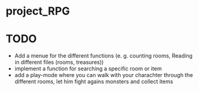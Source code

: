 # project_RPG

# TODO
* Add a menue for the different functions (e. g. counting rooms, Reading in
	different files (rooms, treasures))
* implement a function for searching a specific room or item
* add a play-mode where you can walk with your charachter through the different
	rooms, let him fight agains monsters and collect items
	
